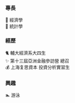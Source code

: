 ### 專長
🦁 經濟學 \
🐅 統計學 

### 經歷
🐈 輔大經濟系大四生 \
:sparkles: 第十三屆亞洲金融參訪營 總召 \
💰 上海复思資本 投資分析實習生

### 興趣
🏊 游泳
